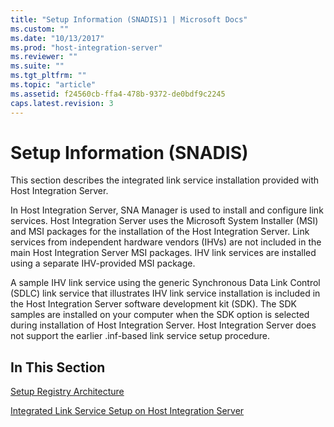 ```yaml
---
title: "Setup Information (SNADIS)1 | Microsoft Docs"
ms.custom: ""
ms.date: "10/13/2017"
ms.prod: "host-integration-server"
ms.reviewer: ""
ms.suite: ""
ms.tgt_pltfrm: ""
ms.topic: "article"
ms.assetid: f24560cb-ffa4-478b-9372-de0bdf9c2245
caps.latest.revision: 3
---
```

# Setup Information (SNADIS)
This section describes the integrated link service installation provided with Host Integration Server.  
  
 In Host Integration Server, SNA Manager is used to install and configure link services. Host Integration Server uses the Microsoft System Installer (MSI) and MSI packages for the installation of the Host Integration Server. Link services from independent hardware vendors (IHVs) are not included in the main Host Integration Server MSI packages. IHV link services are installed using a separate IHV-provided MSI package.  
  
 A sample IHV link service using the generic Synchronous Data Link Control (SDLC) link service that illustrates IHV link service installation is included in the Host Integration Server software development kit (SDK). The SDK samples are installed on your computer when the SDK option is selected during installation of Host Integration Server. Host Integration Server does not support the earlier .inf-based link service setup procedure.  
  
## In This Section  
 [Setup Registry Architecture](../core/setup-registry-architecture.md)  
  
 [Integrated Link Service Setup on Host Integration Server](../core/integrated-link-service-setup-on-host-integration-server.md)